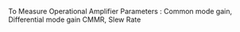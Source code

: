 To Measure  Operational Amplifier Parameters : Common mode gain, Differential mode gain CMMR, Slew Rate
